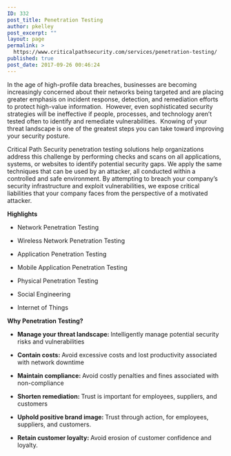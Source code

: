 ```yaml
---
ID: 332
post_title: Penetration Testing
author: pkelley
post_excerpt: ""
layout: page
permalink: >
  https://www.criticalpathsecurity.com/services/penetration-testing/
published: true
post_date: 2017-09-26 00:46:24
---
```

In the age of high-profile data breaches, businesses are becoming increasingly concerned about their networks being targeted and are placing greater emphasis on incident response, detection, and remediation efforts to protect high-value information.  However, even sophisticated security strategies will be ineffective if people, processes, and technology aren’t tested often to identify and remediate vulnerabilities.  Knowing of your threat landscape is one of the greatest steps you can take toward improving your security posture.

Critical Path Security penetration testing solutions help organizations address this challenge by performing checks and scans on all applications, systems, or websites to identify potential security gaps. We apply the same techniques that can be used by an attacker, all conducted within a controlled and safe environment. By attempting to breach your company’s security infrastructure and exploit vulnerabilities, we expose critical liabilities that your company faces from the perspective of a motivated attacker.

<strong>Highlights</strong>
<ul>
 	<li>Network Penetration Testing</li>
</ul>
<ul>
 	<li>Wireless Network Penetration Testing</li>
</ul>
<ul>
 	<li>Application Penetration Testing</li>
</ul>
<ul>
 	<li>Mobile Application Penetration Testing</li>
</ul>
<ul>
 	<li>Physical Penetration Testing</li>
</ul>
<ul>
 	<li>Social Engineering</li>
</ul>
<ul>
 	<li>Internet of Things</li>
</ul>
<strong>Why Penetration Testing?</strong>
<ul>
 	<li><b>Manage your threat landscape: </b>Intelligently manage potential security risks and vulnerabilities</li>
</ul>
<ul>
 	<li><b>Contain costs: </b>Avoid excessive costs and lost productivity associated with network downtime</li>
</ul>
<ul>
 	<li><b>Maintain compliance: </b>Avoid costly penalties and fines associated with non-compliance</li>
</ul>
<ul>
 	<li><b>Shorten remediation: </b>Trust is important for employees, suppliers, and customers</li>
</ul>
<ul>
 	<li><b>Uphold positive brand image: </b>Trust through action, for employees, suppliers, and customers.</li>
</ul>
<ul>
 	<li><b>Retain customer loyalty: </b>Avoid erosion of customer confidence and loyalty.</li>
</ul>
&nbsp;